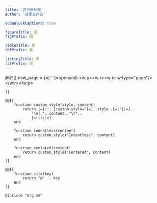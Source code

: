 ```yaml
---
title: '这里是标题'
author: '这里是作者'

codeBlockCaptions: true

figureTitle: 图
figPrefix: 图

tableTitle: 表
tblPrefix: 表

listingTitle: 项
lstPrefix: 项
---
```


@@[[
    new_page = [=[```{=openxml}
<w:p><w:r><w:br w:type="page"/></w:r></w:p>
```]=]
]]

@@[[
    function custom_style(style, content)
        return [=[::: {custom-style="]=]..style..[=["}]=]..
            "\n| "..content.."\n"..
            [=[:::]=]
    end

    function indentless(content)
        return custom_style("Indentless", content)
    end

    function centered(content)
        return custom_style("Centered", content)
    end
]]

@@[[
    function cite(key)
        return "@" .. key
    end
]]

@include "org.md"

